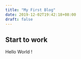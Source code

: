 ```yaml
---
title: "My First Blog"
date: 2019-12-02T19:42:18+08:00
draft: false
---
```


## Start to work

Hello World !
